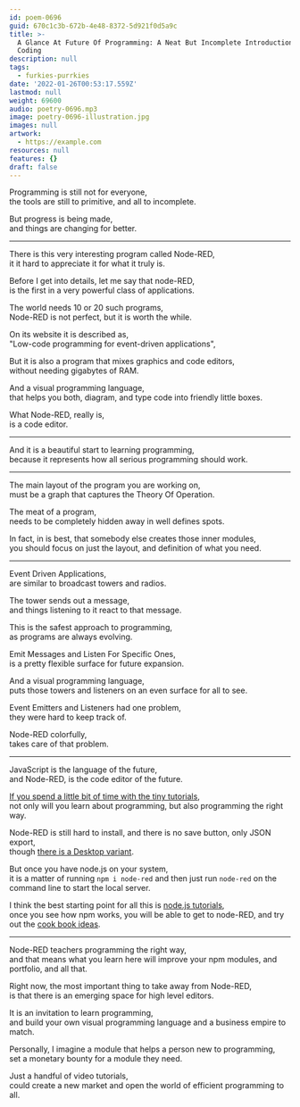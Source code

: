 ```yaml
---
id: poem-0696
guid: 670c1c3b-672b-4e48-8372-5d921f0d5a9c
title: >-
  A Glance At Future Of Programming: A Neat But Incomplete Introduction To
  Coding
description: null
tags:
  - furkies-purrkies
date: '2022-01-26T00:53:17.559Z'
lastmod: null
weight: 69600
audio: poetry-0696.mp3
image: poetry-0696-illustration.jpg
images: null
artwork:
  - https://example.com
resources: null
features: {}
draft: false
---
```


Programming is still not for everyone,\
the tools are still to primitive, and all to incomplete.

But progress is being made,\
and things are changing for better.

---

There is this very interesting program called Node-RED,\
it it hard to appreciate it for what it truly is.

Before I get into details, let me say that node-RED,\
is the first in a very powerful class of applications.

The world needs 10 or 20 such programs,\
Node-RED is not perfect, but it is worth the while.

On its website it is described as,\
"Low-code programming for event-driven applications",

But it is also a program that mixes graphics and code editors,\
without needing gigabytes of RAM.

And a visual programming language,\
that helps you both, diagram, and type code into friendly little boxes.

What Node-RED, really is,\
is a code editor.

---

And it is a beautiful start to learning programming,\
because it represents how all serious programming should work.

---

The main layout of the program you are working on,\
must be a graph that captures the Theory Of Operation.

The meat of a program,\
needs to be completely hidden away in well defines spots.

In fact, in is best, that somebody else creates those inner modules,\
you should focus on just the layout, and definition of what you need.

---

Event Driven Applications,\
are similar to broadcast towers and radios.

The tower sends out a message,\
and things listening to it react to that message.

This is the safest approach to programming,\
as programs are always evolving.

Emit Messages and Listen For Specific Ones,\
is a pretty flexible surface for future expansion.

And a visual programming language,\
puts those towers and listeners on an even surface for all to see.

Event Emitters and Listeners had one problem,\
they were hard to keep track of.

Node-RED colorfully,\
takes care of that problem.

---

JavaScript is the language of the future,\
and Node-RED, is the code editor of the future.

[If you spend a little bit of time with the tiny tutorials](https://www.youtube.com/watch?v=ksGeUD26Mw0\&list=PLyNBB9VCLmo1hyO-4fIZ08gqFcXBkHy-6),\
not only will you learn about programming, but also programming the right way.

Node-RED is still hard to install, and there is no save button, only JSON export,\
though [there is a Desktop variant](https://sakazuki.github.io/node-red-desktop/).

But once you have node.js on your system,\
it is a matter of running `npm i node-red` and then just run `node-red` on the command line to start the local server.

I think the best starting point for all this is [node.js tutorials](https://www.youtube.com/results?search_query=nodejs+tutorial),\
once you see how npm works, you will be able to get to node-RED, and try out the [cook book ideas](https://cookbook.nodered.org/).

---

Node-RED teachers programming the right way,\
and that means what you learn here will improve your npm modules, and portfolio, and all that.

Right now, the most important thing to take away from Node-RED,\
is that there is an emerging space for high level editors.

It is an invitation to learn programming,\
and build your own visual programming language and a business empire to match.

Personally, I imagine a module that helps a person new to programming,\
set a monetary bounty for a module they need.

Just a handful of video tutorials,\
could create a new market and open the world of efficient programming to all.

